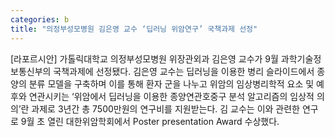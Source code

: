 ```yaml
---
categories: b
title: "의정부성모병원 김은영 교수 ‘딥러닝 위암연구’ 국책과제 선정"
---
```

[라포르시안] 가톨릭대학교 의정부성모병원 위장관외과 김은영 교수가 9월 과학기술정보통신부의 국책과제에 선정됐다. 김은영 교수는 딥러닝을 이용한 병리 슬라이드에서 종양의 분류 모델을 구축하며 이를 통해 환자 군을 나누고 위암의 임상병리학적 요소 및 예후와 연관시키는 ‘위암에서 딥러닝을 이용한 종양연관호중구 분석 알고리즘의 임상적 의의’란 과제로 3년간 총 7500만원의 연구비를 지원받는다. 김 교수는 이와 관련한 연구로 9월 초 열린 대한위암학회에서 Poster presentation Award 수상했다.
